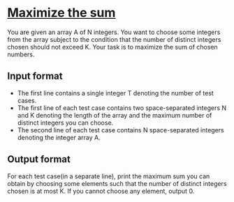 # [Maximize the sum][link]

You are given an array A of N integers. You want to choose some integers from the array subject to the condition that the number of distinct integers chosen should not exceed K. Your task is to maximize the sum of chosen numbers.

## Input format

- The first line contains a single integer T denoting the number of test cases.
- The first line of each test case contains two space-separated integers N and K denoting the length of the array and the maximum number of distinct integers you can choose.
- The second line of each test case contains N space-separated integers denoting the integer array A.

## Output format

For each test case(in a separate line), print the maximum sum you can obtain by choosing some elements such that the number of distinct integers chosen is at most K. If you cannot choose any element, output 0.

[link]: https://www.hackerearth.com/practice/data-structures/arrays/1-d/practice-problems/algorithm/maximize-sum-0423b95e/

